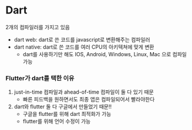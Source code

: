 # Dart

2개의 컴파일러를 가지고 있음

- dart web: dart로 쓴 코드를 javascript로 변환해주는 컴파일러
- dart native: dart로 쓴 코드를 여러 CPU의 아키텍쳐에 맞게 변환
    - dart를 사용하기만 해도 IOS, Android, Windows, Linux,  Mac 으로 컴파일 가능


### Flutter가 dart를 택한 이유

1. just-in-time 컴파일과 ahead-of-time 컴파일이 둘 다 있기 때문
    - 빠른 피드백을 원하면서도 최종 앱은 컴파일되어서 빨라야한다
2. dart와 flutter 둘 다 구글에서 만들었기 때문!!
    - 구글을 flutter를 위해 dart 최적화가 가능
    - flutter를 위해 언어 수정이 가능
